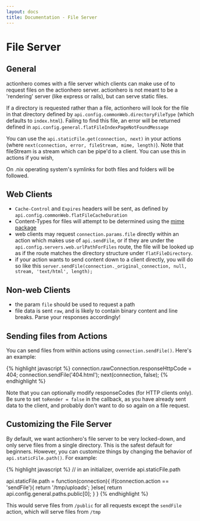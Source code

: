 ```yaml
---
layout: docs
title: Documentation - File Server
---
```


# File Server

## General

actionhero comes with a file server which clients can make use of to request files on the actionhero server.  actionhero is not meant to be a 'rendering' server (like express or rails), but can serve static files.

If a directory is requested rather than a file, actionhero will look for the file in that directory defined by `api.config.commonWeb.directoryFileType` (which defaults to `index.html`).  Failing to find this file, an error will be returned defined in `api.config.general.flatFileIndexPageNotFoundMessage`

You can use the `api.staticFile.get(connection, next)` in your actions (where `next(connection, error, fileStream, mime, length)`).  Note that fileStream is a stream which can be pipe'd to a client.  You can use this in actions if you wish, 

On .nix operating system's symlinks for both files and folders will be followed. 

## Web Clients

- `Cache-Control` and `Expires` headers will be sent, as defined by `api.config.commonWeb.flatFileCacheDuration`
- Content-Types for files will attempt to be determined using the [mime package](https://npmjs.org/package/mime)
- web clients may request `connection.params.file` directly within an action which makes use of  `api.sendFile`, or if they are  under the `api.config.servers.web.urlPathForFiles` route, the file will be looked up as if the route matches the directory structure under `flatFileDirectory`.
- if your action wants to send content down to a client directly, you will do so like this `server.sendFile(connection._original_connection, null, stream, 'text/html', length);`

## Non-web Clients

- the param `file` should be used to request a path
- file data is sent `raw`, and is likely to contain binary content and line breaks.  Parse your responses accordingly! 

## Sending files from Actions

You can send files from within actions using `connection.sendFile()`.  Here's an example:

{% highlight javascript %}
connection.rawConnection.responseHttpCode = 404; 
connection.sendFile('404.html');
next(connection, false);
{% endhighlight %}

Note that you can optionally modify responseCodes (for HTTP clients only).  Be sure to set `toRender = false` in the callback, as you have already sent data to the client, and probably don't want to do so again on a file request.

## Customizing the File Server

By default, we want actionhero's file server to be very locked-down, and only serve files from a single directory.  This is the safest default for beginners. However, you can customize things by changing the behavior of `api.staticFile.path()`.  For example:

{% highlight javascript %}
// in an initializer, override api.staticFile.path

api.staticFile.path = function(connection){
  if(connection.action == 'sendFile'){
    return '/tmp/uploads';
  }else{
    return api.config.general.paths.public[0];
  }
}
{% endhighlight %}

This would serve files from `/public` for all requests except the `sendFile` action, which will serve files from `/tmp`